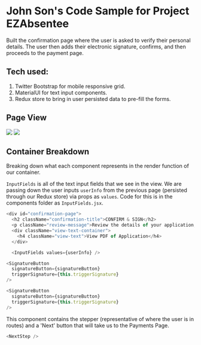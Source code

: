 # John Son's Code Sample for Project EZAbsentee
Built the confirmation page where the user is asked to verify their personal details.
The user then adds their electronic signature, confirms, and then proceeds to the payment page.

## Tech used:
1. Twitter Bootstrap for mobile responsive grid.
2. MaterialUI for text input components.
3. Redux store to bring in user persisted data to pre-fill the forms.

## Page View
<img src="http://i.imgur.com/StYDaYa.png" />
<img src="http://i.imgur.com/KhXDrvy.png" />

## Container Breakdown
Breaking down what each component represents in the render function of our container.

`InputFields` is all of the text input fields that we see in the view. We are passing down
the user inputs `userInfo` from the previous page (persisted through our Redux store) via props as
`values`. Code for this is in the components folder as `InputFields.jsx`. 
```javascript
<div id="confirmation-page">
  <h2 className="confirmation-title">CONFIRM & SIGN</h2>
  <p className="review-message">Review the details of your application, and sign below</p>
  <div className="view-text-container">
    <h4 className="view-text">View PDF of Application</h4>
  </div>

  <InputFields values={userInfo} />
```

```javascript
<SignatureButton
  signatureButton={signatureButton}
  triggerSignature={this.triggerSignature}
/>
```

```javascript
<SignatureButton
  signatureButton={signatureButton}
  triggerSignature={this.triggerSignature}
/>
```
This component contains the stepper (representative of where the user is in routes) and
a 'Next' button that will take us to the Payments Page.
```javascript
<NextStep />
```
